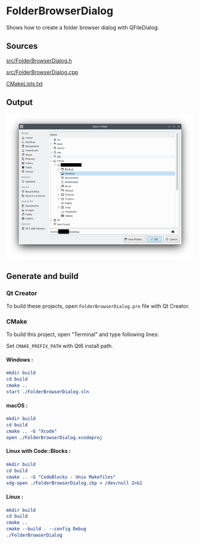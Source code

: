 # FolderBrowserDialog

Shows how to create a folder browser dialog with QFileDialog.

## Sources

[src/FolderBrowserDialog.h](src/FolderBrowserDialog.h)

[src/FolderBrowserDialog.cpp](src/FolderBrowserDialog.cpp)

[CMakeLists.txt](CMakeLists.txt)

## Output

![Screenshot](../../../docs/Pictures/FolderBrowserDialog.png)

## Generate and build

### Qt Creator

To build these projects, open `FolderBrowserDialog.pro` file with Qt Creator.

### CMake

To build this project, open "Terminal" and type following lines:

Set `CMAKE_PREFIX_PATH` with Qt6 install path.

#### Windows :

``` cmake
mkdir build
cd build
cmake ..
start ./FolderBrowserDialog.sln
```

#### macOS :

``` cmake
mkdir build
cd build
cmake .. -G "Xcode"
open ./FolderBrowserDialog.xcodeproj
```

#### Linux with Code::Blocks :

``` cmake
mkdir build
cd build
cmake .. -G "CodeBlocks - Unix Makefiles"
xdg-open ./FolderBrowserDialog.cbp > /dev/null 2>&1
```

#### Linux :

``` cmake
mkdir build
cd build
cmake .. 
cmake --build . --config Debug
./FolderBrowserDialog
```
